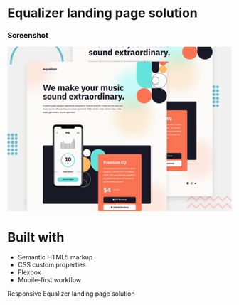# Equalizer landing page solution


### Screenshot

![](./screenshot.jpg)

# Built with

- Semantic HTML5 markup
- CSS custom properties
- Flexbox
- Mobile-first workflow

Responsive Equalizer landing page solution
